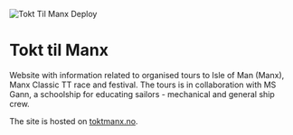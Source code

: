 ![Tokt Til Manx Deploy](https://github.com/knut-erik/tkmanx/workflows/Publish%20ToktManx/badge.svg)

# Tokt til Manx

Website with information related to organised tours to Isle of Man (Manx), Manx Classic TT race and festival.
The tours is in collaboration with MS Gann, a schoolship for educating sailors - mechanical and general ship crew.

The site is hosted on [toktmanx.no](https://toktmanx.no).


